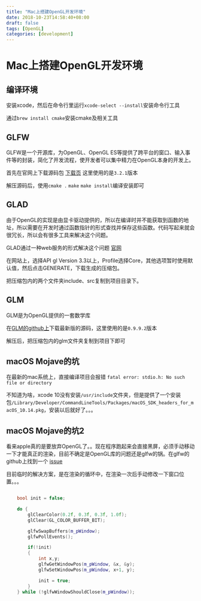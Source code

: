 ```yaml
---
title: "Mac上搭建OpenGL开发环境"
date: 2018-10-23T14:58:40+08:00
draft: false
tags: [OpenGL]
categories: [development]
---
```


Mac上搭建OpenGL开发环境
=

## 编译环境

安装xcode，然后在命令行里运行```xcode-select --install```安装命令行工具

通过```brew install cmake```安装cmake及相关工具

## GLFW

GLFW是一个开源库，为OpenGL、OpenGL ES等提供了跨平台的窗口、输入事件等的封装，简化了开发流程，使开发者可以集中精力在OpenGL本身的开发上。

首先在官网上下载源码包 [下载页](http://www.glfw.org/download.html) 这里使用的是`3.2.1`版本

解压源码后，使用`cmake .` `make` `make install`编译安装即可

## GLAD

由于OpenGL的实现是由显卡驱动提供的，所以在编译时并不能获取到函数的地址，所以需要在开发时通过函数指针的形式查找并保存这些函数。代码写起来就会很冗长，所以会有很多工具来解决这个问题。

GLAD通过一种web服务的形式解决这个问题 [官网](https://glad.dav1d.de/) 

在网站上，选择API gl Version 3.3以上，Profile选择Core，其他选项暂时使用默认值，然后点击GENERATE，下载生成的压缩包。

把压缩包内的两个文件夹include、src复制到项目目录下。

## GLM

GLM是为OpenGL提供的一套数学库

在[GLM的github上](https://github.com/g-truc/glm/tags)下载最新版的源码，这里使用的是`0.9.9.2`版本

解压后，把压缩包内的glm文件夹复制到项目下即可

## macOS Mojave的坑

在最新的mac系统上，直接编译项目会报错 `fatal error: stdio.h: No such file or directory`

不知道为啥，xcode 10没有安装`/usr/include`文件夹，但是提供了一个安装包`/Library/Developer/CommandLineTools/Packages/macOS_SDK_headers_for_macOS_10.14.pkg`，安装以后就好了。。。

## macOS Mojave的坑2

看来apple真的是要放弃OpenGL了。。现在程序跑起来会直接黑屏，必须手动移动一下才能真正的渲染，目前不确定是OpenGL库的问题还是glfw的锅。在glfw的github上找到一个 [issue](https://github.com/glfw/glfw/issues/1334)

目前临时的解决方案，是在渲染的循环中，在渲染一次后手动修改一下窗口位置。。。

```c++

    bool init = false;

    do {
        glClearColor(0.2f, 0.3f, 0.3f, 1.0f);
        glClear(GL_COLOR_BUFFER_BIT);

        glfwSwapBuffers(m_pWindow);
        glfwPollEvents();

        if(!init)
        {
            int x,y;
            glfwGetWindowPos(m_pWindow, &x, &y);
            glfwSetWindowPos(m_pWindow, x+1, y);

            init = true;
        }
    } while (!glfwWindowShouldClose(m_pWindow));
    
```
